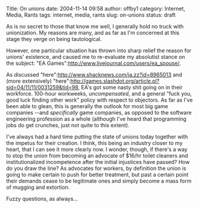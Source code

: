 Title: On unions
date: 2004-11-14 09:58
author: offby1
category: Internet, Media, Rants
tags: internet, media, rants
slug: on-unions
status: draft

As is no secret to those that know me well, I generally hold no truck with unionization. My reasons are many, and as far as I'm concerned at this stage they verge on being tautological.

However, one particular situation has thrown into sharp relief the reason for unions' existence, and caused me to re-evaluate my absolutist stance on the subject: "EA Games":http://www.livejournal.com/users/ea_spouse/.

As discussed "here":http://www.shacknews.com/ja.zz?id=8965013 and (more extensively) "here":http://games.slashdot.org/article.pl?sid=04/11/11/0031259&tid=98, EA's got some nasty shit going on in their workforce. 100-hour workweeks, _uncompensated_, and a general "fuck you, good luck finding other work" policy with respect to objectors. As far as I've been able to glean, this is generally the outlook for most big game companies \--and _specifically_ game companies, as opposed to the software engineering profession as a whole (although I've heard that programming jobs do get crunches, just not quite to this extent).

I've always had a hard time putting the state of unions today together with the impetus for their creation. I think, this being an industry closer to my heart, that I can see it more clearly now. I wonder, though, if there's a way to stop the union from becoming an advocate of \$16/hr toilet cleaners and institutionalized incompetence after the initial injustices have passed? How do you draw the line? As advocates for workers, by definition the union is going to make certain to push for better treatment, but past a certain point their demands cease to be legitimate ones and simply become a mass form of mugging and extortion.

Fuzzy questions, as always\...
